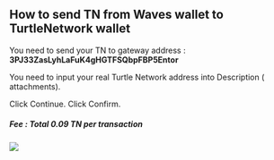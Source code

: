 ## How to send TN from Waves wallet to TurtleNetwork wallet

You need to send your TN to gateway address : **3PJ33ZasLyhLaFuK4gHGTFSQbpFBP5Entor**

You need to input your real Turtle Network address into Description \( attachments\).

Click Continue. Click Confirm.

##### Fee : Total 0.09 TN per transaction

![](/assets/wavestotn.PNG)


